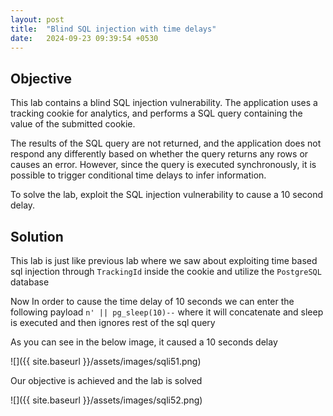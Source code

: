 ```yaml
---
layout: post
title:  "Blind SQL injection with time delays"
date:   2024-09-23 09:39:54 +0530
---
```


## Objective 

This lab contains a blind SQL injection vulnerability. The application uses a tracking cookie for analytics, and performs a SQL query containing the value of the submitted cookie.

The results of the SQL query are not returned, and the application does not respond any differently based on whether the query returns any rows or causes an error. However, since the query is executed synchronously, it is possible to trigger conditional time delays to infer information.

To solve the lab, exploit the SQL injection vulnerability to cause a 10 second delay. 

## Solution 

This lab is just like previous lab where we saw about exploiting time based sql injection through `TrackingId` inside the cookie and utilize the `PostgreSQL` database 

Now In order to cause the time delay of 10 seconds we can enter the following payload `n' || pg_sleep(10)--` where it will concatenate and sleep is executed and then ignores rest of the sql query 

As you can see in the below image, it caused a 10 seconds delay 

![]({{ site.baseurl }}/assets/images/sqli51.png)

Our objective is achieved and the lab is solved 

![]({{ site.baseurl }}/assets/images/sqli52.png)